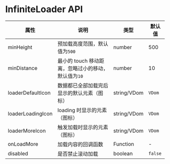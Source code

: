 # InfiniteLoader API

属性 | 说明 | 类型 | 默认值
-----|-----|-----|------
minHeight | 预加载高度范围，默认值为`500` | number | 500
minDistance | 最小的 touch 移动距离，忽略过小的移动，默认值为`10` | number | 10
loaderDefaultIcon | 数据都已全部加载完后显示的默认元素（图标） | string/VDom | `VDom`
loaderLoadingIcon | loading 时显示的元素（图标） | string/VDom | `VDom`
loaderMoreIcon | 触发加载时显示的元素（图标） | string/VDom | `VDom`
onLoadMore | 加载内容的回调函数 | Function | -
disabled | 是否禁止滚动加载 | boolean | `false`
